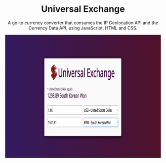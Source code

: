 <h1 align="center"> Universal Exchange </h1> 

<p align="center"> A go-to currency converter that consumes the IP Geolocation API and the Currency Data API, using JavaScript, HTML and CSS.</p>


<p align="center">
<img src="https://github.com/SarahMelki/universal-exchange/blob/main/header.png?raw=true" alt="kdrama-banner" border="0" height="400">
</p>


